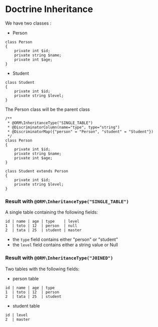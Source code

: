 
# Doctrine Inheritance

We have two classes :  
- Person
````
class Person
{
    private int $id;
    private string $name;
    private int $age;
}
````

- Student 
````
class Student
{
    private int $id;
    private string $level;
}
````

The Person class will be the parent class
````
/**
 * @ORM\InheritanceType("SINGLE_TABLE")
 * @DiscriminatorColumn(name="type", type="string")
 * @DiscriminatorMap({"person" = "Person", "student" = "Student"})
 */
class Person
{
    private int $id;
    private string $name;
    private int $age;
}
````
````
class Student extends Person
{
    private int $id;
    private string $level;
}
````

### Result with `@ORM\InheritanceType("SINGLE_TABLE")`

A single table containing the following fields:

````
id | name | age | type    | level
1  | toto | 12  | person  | null
2  | tata | 25  | student | master
````

- the `type` field contains either "person" or "student"
- the `level` field contains either a string value or Null

### Result with `@ORM\InheritanceType("JOINED")`

Two tables with the following fields:

- person table

````
id | name | age | type  
1  | toto | 12  | person  
2  | tata | 25  | student
````
- student table

````
id | level  
2  | master
````



